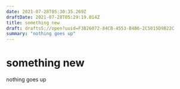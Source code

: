 ```yaml
---
date: 2021-07-28T05:30:35.269Z
draftDate: 2021-07-28T05:29:19.014Z
title: something new
draft: drafts5://open?uuid=F3B26072-84CB-4553-B4B6-2C5015D9B22C
summary: "nothing goes up"
---
```


# something new

nothing goes up
